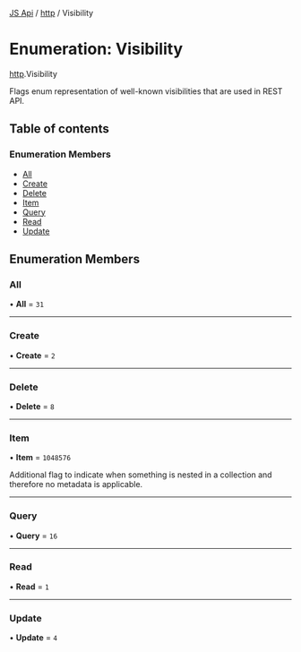 [JS Api](../index.md) / [http](../modules/http.md) / Visibility

# Enumeration: Visibility

[http](../modules/http.md).Visibility

Flags enum representation of well-known visibilities that are used in
REST API.

## Table of contents

### Enumeration Members

- [All](http.Visibility.md#all)
- [Create](http.Visibility.md#create)
- [Delete](http.Visibility.md#delete)
- [Item](http.Visibility.md#item)
- [Query](http.Visibility.md#query)
- [Read](http.Visibility.md#read)
- [Update](http.Visibility.md#update)

## Enumeration Members

### All

• **All** = ``31``

___

### Create

• **Create** = ``2``

___

### Delete

• **Delete** = ``8``

___

### Item

• **Item** = ``1048576``

Additional flag to indicate when something is nested in a collection
and therefore no metadata is applicable.

___

### Query

• **Query** = ``16``

___

### Read

• **Read** = ``1``

___

### Update

• **Update** = ``4``
